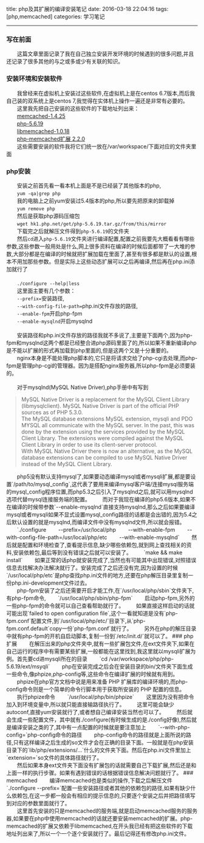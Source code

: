 title: php及其扩展的编译安装笔记
date: 2016-03-18 22:04:16
tags: [php,memcached]
categories: 学习笔记

---
### 写在前面
　　这篇文章里面记录了我在自己独立安装开发环境的时候遇到的很多问题,并且还记录了很多其他的与之或多或少有关联的知识。
### 安装环境和安装软件  
　　我曾经来在虚拟机上安装过这些软件,在虚拟机上是在centos 6.7版本,而后我自己装的双系统上是centos 7,我觉得在实体机上操作一遍还是非常有必要的。  
　　这里我先把自己安装的这些软件的下载地址列出来：  
　　[memcached-1.4.25](http://memcached.org/downloads)  
　　[php-5.6.19](http://php.net/get/php-5.6.19.tar.gz/from/a/mirror)  
　　[libmemcached-1.0.18](https://launchpad.net/libmemcached/+download)  
　　[php-memcached扩展 2.2.0](https://pecl.php.net/package/memcached)  
　　这些需要安装的软件我将它们统一放在/var/workspace/下面对应的文件夹里面
<!-- more -->
### php安装  
　　安装之前首先看一看本机上面是不是已经装了其他版本的php,  
　　`yum -qa|grep php`  
　　我的电脑上之前yum安装过5.4版本的php,所以要先把原来的卸载掉  
　　`yum remove php`  
　　然后是获取php源码压缩包  
　　`wget hk1.php.net/get/php-5.6.19.tar.gz/from/this/mirror`  
　　下载完之后就解压文件得到`php-5.6.19`的文件夹  
　　然后`cd`进入`php-5.6.19`文件夹进行编译配置,配置之前我要先大概看看有哪些参数,这些参数一般用处是什么,网上很多资料在编译的时候后面都带了一大堆的参数,大部分都是在编译的时候就把扩展加载在里面了,甚至有很多都是默认的设置,根本不用加那些参数。但是实际上这些动态扩展可以之后再编译,然后再在php.ini添加就行了  
	<br>
　　`./configure --help|less`  
　　这里面主要有几个参数：  
　　`--prefix=`安装路径,  
　　`--with-config-file-path=`php.ini文件存放的路径,  
　　`--enable-fpm`开启php-fpm  
　　`--enable-mysqlnd`开启mysqlnd  
	<br>
　　安装路径和php.ini文件存放的路径我就不多说了,主要是下面两个,因为php-fpm和mysqlnd这两个都是已经整合进php源码里面了的,所以如果不重新编译php是不能以扩展的形式再加载到php里面的,但是这两个又是十分重要的。  
　　nginx本身是不能处理php脚本的,它只是将请求交给了php-cgi去处理,而php-fpm是管理php-cgi的管理器。因为是搭配nginx服务器,所以php-fpm是必须要装的。  
	<br>
　　对于mysqlnd(MySQL Native Driver),php手册中有写到
<blockquote>
MySQL Native Driver is a replacement for the MySQL Client Library (libmysqlclient). MySQL Native Driver is part of the official PHP sources as of PHP 5.3.0.
<br>
The MySQL database extensions MySQL extension, mysqli and PDO MYSQL all communicate with the MySQL server. In the past, this was done by the extension using the services provided by the MySQL Client Library. The extensions were compiled against the MySQL Client Library in order to use its client-server protocol.
<br>
With MySQL Native Driver there is now an alternative, as the MySQL database extensions can be compiled to use MySQL Native Driver instead of the MySQL Client Library.
</blockquote>
　　php5没有默认支持mysql了,如果要动态编译mysql或者mysqli扩展,都是要设置`/path/to/mysql_config`,这代表了要用来编译mysql客户端/连接mysql服务端的mysql_config程序位置,而php5.3之后引入了mysqlnd之后,就可以用mysqlnd选项代替mysql连接服务端的配置。  
　　而对于我现在编译的php5.6版本,如果不在编译的时候带参数`--enable-mysqlnd`直接支持mysqlnd,那么之后如果要编译mysql或者mysqli如果不显式设置mysql_config路径的话都是会出错的,因为5.4之后默认设置的就是mysqlnd,而编译文件中没有mysqlnd文件,所以就会报错。　　
	<br>
　　`./configure   
　　--prefix=/usr/local/php   
　　--with-enable-fpm   
　　--with-config-file-path=/usr/local/php/etc   
　　--with-enable-mysqlnd`  
　　然后就是配置和环境检查了,查看提示信息,缺少哪些依赖包,就到网上查找相关的资料,安装依赖包,最后等到没有错误之后就可以安装了。  
　　`make && make install`  
　　如果正常的话php就安装完成了,当然也有可能其中出现错误,对照错误信息去找解决办法解决就行了。安装完成了之后还没有完,因为设置的时候`/usr/local/php/etc`是php查找php.ini文件的地方,还要在php解压目录里复制一份php.ini-development文件过去。  
	<br>
　　php-fpm安装了之后还需要开启才能工作,在`/usr/local/php/sbin`文件夹下,有php-fpm命令,  
　　`/usr/local/php/sbin/php-fpm`  
　　启动php-fpm,另外的一些php-fpm的命令就可以自己查看帮助就行了。  
　　如果直接这样启动的话就可能出现`failed to open configuration file`,这个一看就知道是没有`php-fpm.conf`配置文件,到`/usr/local/php/etc/`目录下,从`php-fpm.conf.default`copy一份`php-fpm.conf`就行了。  
　　另外在php的解压目录中就有php-fpm的开机自启动脚本,复制一份到`/etc/init.d/`就可以了。    
### php扩展  
　　在解压出来的php文件夹中,就有一些扩展包文件,在ext文件夹下,如果在自己运行的程序中有需要某些扩展,一般都能在这里找到,我这里就以mysqli扩展为例。首先要cd进mysqli所在的目录  
　　`cd /var/workspace/php/php-5.6.19/ext/msyqli`  
　　php在安装完成之后会在安装目录的bin/文件夹下面生成一些命令,像phpize,php-config等,这些命令在编译扩展的时候就有用到。  
　　phpize在php官方文档中说是用来准备 PHP 扩展库的编译环境的,而php-config命令则是一个简单的命令行脚本用于获取所安装的 PHP 配置的信息。  
	<br>
　　执行phpize命令  
　　`/usr/local/php/bin/phpize`  
　　这里因为没有把命令加入到环境变量中,所以就只能直接输路径执行了。  
　　这里可能会缺少autoconf,直接yum安装就行了,或者想自己编译安装当然也可以了。
　　然后就会生成一些配置文件，其中就有./configure(有时候生成的是./config好像),然后就是编译安装之类的了,其中有一点配置的时候就是要注意加上  
　　`--with-php-config=`php-config命令的路径  
　　php-config命令的路径就是上面所说的路径,只有这样编译之后生成的so文件才会在正确的目录下面。一般就是在php安装目录下的`lib/php/extensions/...`什么的文件夹下面。然后在php.ini文件里加上`extension=`so文件的具体路径就行了。  
	<br>
　　然后如果本身ext文件夹下面没有扩展包的话就需要自己下载扩展,然后还是和上面一样的执行步骤。如果有遇到错误的话根据错误信息解决问题就行了。
### memcached
　　编译memcached也是类似的操作,下载之后解压文件`./configure --prefix=`配置一些安装路径或者其他的依赖包的路径,如果有缺少什么依赖包,在这一步都一般会有相应的提示信息的,只要逐个安装之后并把路径填写到对应的参数里面就行了。  
	<br>
　　这里首先安装的只是memcached的服务端,就是启动memcached服务的服务器,如果要在php中使用memcached的话就还要安装memcached的扩展。php-memcached的扩展又依赖于libmemcached,在开头我已经有把这些软件的下载地址列出来了,所以一个一个逐个安装就行了。最后记得还有修改php.ini文件。
　　